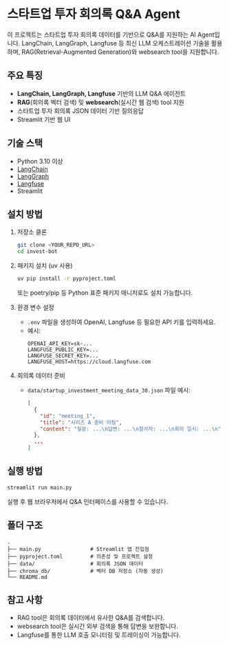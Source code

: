 # 스타트업 투자 회의록 Q&A Agent

이 프로젝트는 스타트업 투자 회의록 데이터를 기반으로 Q&A를 지원하는 AI Agent입니다. LangChain, LangGraph, Langfuse 등 최신 LLM 오케스트레이션 기술을 활용하며, RAG(Retrieval-Augmented Generation)와 websearch tool을 지원합니다.

## 주요 특징
- **LangChain, LangGraph, Langfuse** 기반의 LLM Q&A 에이전트
- **RAG**(회의록 벡터 검색) 및 **websearch**(실시간 웹 검색) tool 지원
- 스타트업 투자 회의록 JSON 데이터 기반 질의응답
- Streamlit 기반 웹 UI

## 기술 스택
- Python 3.10 이상
- [LangChain](https://github.com/langchain-ai/langchain)
- [LangGraph](https://github.com/langchain-ai/langgraph)
- [Langfuse](https://github.com/langfuse/langfuse)
- Streamlit

## 설치 방법

1. 저장소 클론
   ```bash
   git clone <YOUR_REPO_URL>
   cd invest-bot
   ```

2. 패키지 설치 (uv 사용)
   ```bash
   uv pip install -r pyproject.toml
   ```
   또는 poetry/pip 등 Python 표준 패키지 매니저로도 설치 가능합니다.

3. 환경 변수 설정
   - `.env` 파일을 생성하여 OpenAI, Langfuse 등 필요한 API 키를 입력하세요.
   - 예시:
     ```env
     OPENAI_API_KEY=sk-...
     LANGFUSE_PUBLIC_KEY=...
     LANGFUSE_SECRET_KEY=...
     LANGFUSE_HOST=https://cloud.langfuse.com
     ```

4. 회의록 데이터 준비
   - `data/startup_investment_meeting_data_30.json` 파일 예시:
     ```json
     [
       {
         "id": "meeting_1",
         "title": "시리즈 A 준비 미팅",
         "content": "질문: ...\n답변: ...\n참석자: ...\n회의 일시: ...\n"
       },
       ...
     ]
     ```

## 실행 방법

```bash
streamlit run main.py
```

실행 후 웹 브라우저에서 Q&A 인터페이스를 사용할 수 있습니다.

## 폴더 구조

```
.
├── main.py                # Streamlit 앱 진입점
├── pyproject.toml         # 의존성 및 프로젝트 설정
├── data/                  # 회의록 JSON 데이터
├── chroma_db/             # 벡터 DB 저장소 (자동 생성)
└── README.md
```

## 참고 사항
- RAG tool은 회의록 데이터에서 유사한 Q&A를 검색합니다.
- websearch tool은 실시간 외부 검색을 통해 답변을 보완합니다.
- Langfuse를 통한 LLM 호출 모니터링 및 트레이싱이 가능합니다.
